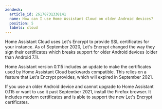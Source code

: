```yaml
---
zendesk:
  article_id: 26178731338141
  name: How can I use Home Assistant Cloud on older Android devices?
  position: 5
  labels: cloud
---
```


Home Assistant Cloud uses Let's Encrypt to provide SSL certificates for your instance. As of September 2020, Let's Encrypt changed the way they sign their certificates which breaks support for older Android devices (older than Android 7.1).

Home Assistant version 0.115 includes an update to make the certificates used by Home Assistant Cloud backwards compatible. This relies on a feature that Let's Encrypt provides, which will expired in September 2021.

If you use an older Android device and cannot upgrade to Home Assistant 0.115 or want to use it past September 2021, install the Firefox browser. It includes modern certificates and is able to support the new Let's Encrypt certificates.
